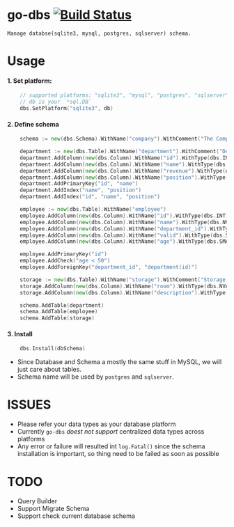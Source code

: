 # go-dbs [![Build Status](https://travis-ci.org/luanphandinh/go-dbs.svg?branch=master)](https://travis-ci.org/luanphandinh/go-dbs)
```
Manage databse(sqlite3, mysql, postgres, sqlserver) schema.
```

# Usage
#### 1. Set platform:
```go
    // supported platforms: "sqlite3", "mysql", "postgres", "sqlserver"
    // db is your `*sql.DB`
    dbs.SetPlatform("sqlite3", db)

```

#### 2. Define schema
```go
    schema := new(dbs.Schema).WithName("company").WithComment("The Company Schema")

    department := new(dbs.Table).WithName("department").WithComment("Departments of company")
    department.AddColumn(new(dbs.Column).WithName("id").WithType(dbs.INT).IsNotNull().IsUnsigned().IsAutoIncrement())
    department.AddColumn(new(dbs.Column).WithName("name").WithType(dbs.NVARCHAR).WithLength(20).IsNotNull())
    department.AddColumn(new(dbs.Column).WithName("revenue").WithType(dbs.FLOAT).IsNotNull().IsUnsigned().WithDefault("1.01"))
    department.AddColumn(new(dbs.Column).WithName("position").WithType(dbs.SMALLINT).IsNotNull().IsUnsigned().IsUnique())
    department.AddPrimaryKey("id", "name")
    department.AddIndex("name", "position")
    department.AddIndex("id", "name", "position")

    employee := new(dbs.Table).WithName("employee")
    employee.AddColumn(new(dbs.Column).WithName("id").WithType(dbs.INT).IsNotNull().IsUnsigned().IsAutoIncrement())
    employee.AddColumn(new(dbs.Column).WithName("name").WithType(dbs.NVARCHAR).WithLength(20).IsNotNull())
    employee.AddColumn(new(dbs.Column).WithName("department_id").WithType(dbs.INT).IsUnsigned())
    employee.AddColumn(new(dbs.Column).WithName("valid").WithType(dbs.SMALLINT).WithDefault("1").WithComment("Indicate employee status"))
    employee.AddColumn(new(dbs.Column).WithName("age").WithType(dbs.SMALLINT).IsNotNull().IsUnsigned().AddCheck("age > 20"))

    employee.AddPrimaryKey("id")
    employee.AddCheck("age < 50")
    employee.AddForeignKey("department_id", "department(id)")

    storage := new(dbs.Table).WithName("storage").WithComment("Storage for fun")
    storage.AddColumn(new(dbs.Column).WithName("room").WithType(dbs.NVARCHAR).WithLength(50))
    storage.AddColumn(new(dbs.Column).WithName("description").WithType(dbs.TEXT))

    schema.AddTable(department)
    schema.AddTable(employee)
    schema.AddTable(storage)
```

#### 3. Install
```go
    dbs.Install(dbSchema)
```

* Since Database and Schema a mostly the same stuff in MySQL, we will just care about tables.
* Schema name will be used by `postgres` and `sqlserver`.

# ISSUES
* Please refer your data types as your database platform
* Currently `go-dbs` *doest not support* centralized data types across platforms
* Any error or failure will resulted int `log.Fatal()` since the schema installation is important,
so thing need to be failed as soon as possible 

# TODO
* Query Builder
* Support Migrate Schema
* Support check current database schema
